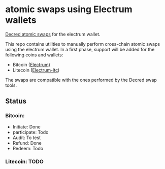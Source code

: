 # atomic swaps using Electrum wallets

[Decred atomic swaps](https://github.com/decred/atomicswap) for the electrum wallet.

This repo contains utilities to manually perform cross-chain atomic swaps
using the electrum wallet.  In a first phase, support will be added  for
the following coins and wallets:

* Bitcoin ([Electrum](https://electrum.org/))
* Litecoin ([Electrum-ltc](https://electrum-ltc.org))

The swaps are compatible with the ones performed by the Decred swap tools.

## Status

### Bitcoin:
- Initiate: Done
- participate: Todo
- Audit: To test
- Refund: Done
- Redeem: Todo

### Litecoin: TODO



